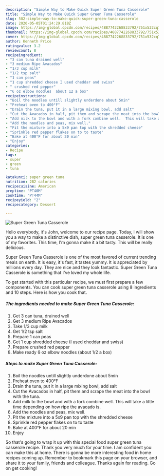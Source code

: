 ```yaml
---
description: "Simple Way to Make Quick Super Green Tuna Casserole"
title: "Simple Way to Make Quick Super Green Tuna Casserole"
slug: 582-simple-way-to-make-quick-super-green-tuna-casserole
date: 2020-05-05T01:24:29.818Z
image: https://img-global.cpcdn.com/recipes/4887742268833792/751x532cq70/super-green-tuna-casserole-recipe-main-photo.jpg
thumbnail: https://img-global.cpcdn.com/recipes/4887742268833792/751x532cq70/super-green-tuna-casserole-recipe-main-photo.jpg
cover: https://img-global.cpcdn.com/recipes/4887742268833792/751x532cq70/super-green-tuna-casserole-recipe-main-photo.jpg
author: Kenneth Price
ratingvalue: 3.2
reviewcount: 8
recipeingredient:
- "3 can tuna drained well"
- "3 medium Ripe Avacados"
- "1/3 cup milk"
- "1/2 tsp salt"
- "1 can peas"
- "1 cup shredded cheese I used cheddar and swiss"
- " crushed red pepper"
- "6 oz elbow noodles  about 12 a box"
recipeinstructions:
- "Boil the noodles untill slightly underdone about 5min"
- "Preheat oven to 400°F"
- "Drain the tuna, put it in a large mixing bowl, add salt"
- "Cut the Avacados in half, pit them and scrape the meat into the bowl with the tuna."
- "Add milk to the bowl and with a fork combine well.  This will take a little time depending on how ripe the avacado is."
- "Add the noodles and peas, mix well."
- "Pit the mixture into a 5x9 pan top with the shredded cheese"
- "Sprinkle red pepper flakes on to to taste"
- "Bake at 400°F for about 20 min"
- "Enjoy"
categories:
- Recipe
tags:
- super
- green
- tuna

katakunci: super green tuna 
nutrition: 282 calories
recipecuisine: American
preptime: "PT40M"
cooktime: "PT44M"
recipeyield: "2"
recipecategory: Dessert

---
```



![Super Green Tuna Casserole](https://img-global.cpcdn.com/recipes/4887742268833792/751x532cq70/super-green-tuna-casserole-recipe-main-photo.jpg)

Hello everybody, it's John, welcome to our recipe page. Today, I will show you a way to make a distinctive dish, super green tuna casserole. It is one of my favorites. This time, I'm gonna make it a bit tasty. This will be really delicious.

Super Green Tuna Casserole is one of the most favored of current trending meals on earth. It is easy, it's fast, it tastes yummy. It is appreciated by millions every day. They are nice and they look fantastic. Super Green Tuna Casserole is something that I've loved my whole life.




To get started with this particular recipe, we must first prepare a few components. You can cook super green tuna casserole using 8 ingredients and 10 steps. Here is how you cook that.

<!--inarticleads1-->

##### The ingredients needed to make Super Green Tuna Casserole:

1. Get 3 can tuna, drained well
1. Get 3 medium Ripe Avacados
1. Take 1/3 cup milk
1. Get 1/2 tsp salt
1. Prepare 1 can peas
1. Get 1 cup shredded cheese (I used cheddar and swiss)
1. Prepare  crushed red pepper
1. Make ready 6 oz elbow noodles  (about 1/2 a box)




<!--inarticleads2-->

##### Steps to make Super Green Tuna Casserole:

1. Boil the noodles untill slightly underdone about 5min
1. Preheat oven to 400°F
1. Drain the tuna, put it in a large mixing bowl, add salt
1. Cut the Avacados in half, pit them and scrape the meat into the bowl with the tuna.
1. Add milk to the bowl and with a fork combine well.  This will take a little time depending on how ripe the avacado is.
1. Add the noodles and peas, mix well.
1. Pit the mixture into a 5x9 pan top with the shredded cheese
1. Sprinkle red pepper flakes on to to taste
1. Bake at 400°F for about 20 min
1. Enjoy




So that's going to wrap it up with this special food super green tuna casserole recipe. Thank you very much for your time. I am confident you can make this at home. There is gonna be more interesting food in home recipes coming up. Remember to bookmark this page on your browser, and share it to your family, friends and colleague. Thanks again for reading. Go on get cooking!
